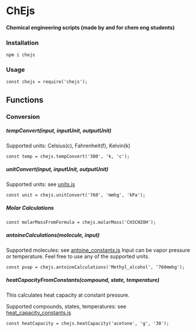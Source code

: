 
# ChEjs
#### Chemical engineering scripts (made by and for chem eng students)
### Installation
```
npm i chejs
```
### Usage
```
const chejs = require('chejs');
```
## Functions
### Conversion
##### tempConvert(input, inputUnit, outputUnit)
Supported units: Celsius&#40;c), Fahrenheit(f), Kelvin(k)
```
const temp = chejs.tempConvert('300', 'k, 'c');
```
##### unitConvert(input, inputUnit, outputUnit)
Supported units: see [units.js](https://github.com/amy-mavis-qin/chejs/blob/master/definitions/units.js)
```
const unit = chejs.unitConvert('760', 'mmhg', 'kPa');
```
##### Molar Calculations
```
const molarMassFromFormula = chejs.molarMass('CH3CH2OH');
```
##### antoineCalculations(molecule, input)
Supported molecules: see [antoine_constants.js](https://github.com/amy-mavis-qin/chejs/blob/master/definitions/antoine_constants.js)
Input can be vapor pressure or temperature. Feel free to use any of the supported units.
```
const pvap = chejs.antoineCalculations('Methyl_alcohol', '760mmhg');
```
##### heatCapacityFromConstants(compound, state, temperature)

This calculates heat capacity at constant pressure.

Supported compounds, states, temperatures: see [heat_capacity_constants.js](https://github.com/amy-mavis-qin/chejs/blob/master/definitions/heat_capacity_constants.js)

```
const heatCapacity = chejs.heatCapacity('acetone', 'g', '30');
```
